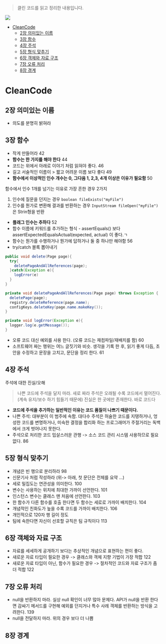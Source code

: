> 클린 코드를 읽고 정리한 내용입니다.



![](http://image.yes24.com/Goods/11681152/800x0)

<!-- TOC -->

- [CleanCode](#cleancode)
    - [2장 의미있는 이름](#2장-의미있는-이름)
    - [3장 함수](#3장-함수)
    - [4장 주석](#4장-주석)
    - [5장 형식 맞추기](#5장-형식-맞추기)
    - [6장 객체와 자료 구조](#6장-객체와-자료-구조)
    - [7장 오류 처리](#7장-오류-처리)
    - [8장 경계](#8장-경계)

<!-- /TOC -->
# CleanCode

## 2장 의미있는 이름
- 의도를 분명히 밝혀라 

## 3장 함수 
- 작게 만들어라 42
- **함수는 한 가지를 해야 한다** 44
- 코드는 위에서 아래로 이야기 처럼 읽혀야 좋다. 46
- 길고 서술적인 이름이 > 짧고 어려운 이름 보다 좋다 49
- **함수에서 이상적인 인수 개수는 0, 그다음 1, 2,3, 4개 이상은 이유가 필요함** 50

함수에서 인수 1개를 넘기는 이유로 가장 흔한 경우 2가지 
1. 인수에 질문을 던지는 경우 `boolean fileExists("myFile")`
2. 인수를 뭔가로 변환해 결과를 반환하는 경우 `InputStream fileOpen("myFile")` 은 Strin형을 반환

- **플래그 인수는 추하다** 52
- 함수 이름에 키워드를 추가하는 형식 - assertEquals() 보다 assertExpectedEqualsActual(expected, actual) 이 좋다.ㄱ
- 함수는 뭔가를 수행하거나 뭔가에 답하거나 둘 중 하나만 해야함 56
- try/catch 블록 뽑아내기 

```java
public void delete(Page page){
  try{
    deletePageAndAllReferences(page);
  }catch(Exception e){
    logError(e)
  }
}
```

```java
private void deletePageAndAllReferences(Page page) throws Exception {
  deletePage(page);
  registry.deleteReference(page.name);
  configKeys.deleteKey(page.name.makeKey());
}

private void logError(Exception e){
  logger.log(e.getMessage());
}
```

- 오류 코드 대신 예외를 사용 한다. (오류 코드는 재컴파일/재배치를 함) 60
- 소프트웨어 짜는 행위는 여느 글짓기와 비슷. 생각을 기록 한 후, 읽기 좋게 다듬, 초안을 수정하고 문장을 고치고, 문단을 정리 한다. 61


## 4장 주석
주석에 대한 진실/오해 
> 나쁜 코드에 주석을 달지 마라. 새로 짜라
> 주석은 오래될 수록 코드에서 멀어진다. (계속 유지/보수 하기 힘들기 때문에) 
> 진실은 한 곳에만 존재한다. 바로 코드다
- **코드에 주석을 추가하는 일반적인 이유는 코드 품질이 나쁘기 때문이다.**
- 나쁜 주석: 대부분이 이 범주에 속함. 대다수 주석은 허술한 코드를 지탱하거나, 엉성한 코드를 변명하거나, 미숙한 결정을 합리화 하는 프로그래머가 주절거리는 독백에서 크게 벗어나지 못한다. 
- 주석으로 처리한 코드 밉살스러운 관행 -> 소스 코드 관리 시스템 사용하므로 필요없다. 86


## 5장 형식 맞추기 
- 개념은 빈 행으로 분리하라 98
- 신문기사 처럼 작성하라 (위-> 아래, 첫 문단은 전체를 요약 ...)
- 세로 밀집도는 연관성을 의미한다. 100
- 변수는 사용하는 위치에 최대한 가까이 선언한다. 101
- 인스턴스 변수는 클래스 맨 처음에 선언한다. 103
- 한 함수가 다른 함수를 호출 한다면 두 함수는 세로로 가까이 배치한다. 104
- 개념적인 친화도가 높을 수록 코드를 가까이 배치한다. 106
- 개인적으로 120자 행 길이 정도
- 팀에 속한다면 자신이 선호할 규칙은 팀 규칙이다 113


## 6장 객체와 자료 구조
- 자료를 세세하게 공개하기 보다는 추상적인 개념으로 표현하는 편이 좋다.
- 새로운 자료 타입이 필요한 경우 -> 클래스와 객체 지향 기법이 가장 적합 122
- 새로운 자료 타입이 아닌, 함수가 필요한 경우 -> 절차적인 코드와 자료 구조가 좀 더 적합 122

## 7장 오류 처리 
- null을 반환하지 마라. 실상 null 확인이 너무 많아 문제다. API가 null을 반환 한다면 감싸기 메서드를 구현해 예외를 던지거나 특수 사례 객체를 반환하는 방식을 고려한다. 139
- null을 전달하지 마라. 위의 경우 보다 더 나쁨

## 8장 경계 
